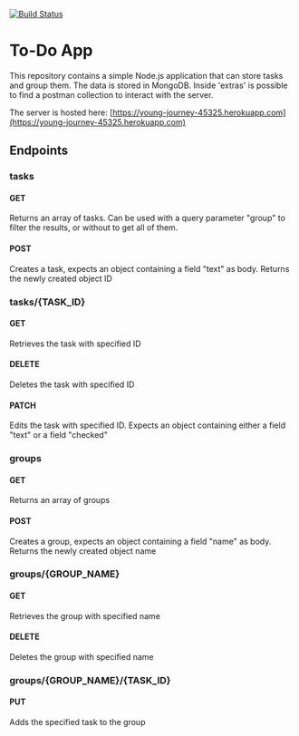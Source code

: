 [![Build Status](https://travis-ci.org/maomaoaichiyu/todo_app.svg?branch=master)](https://travis-ci.org/maomaoaichiyu/todo_app)

# To-Do App

This repository contains a simple Node.js application that can store tasks and group them. The data is stored in MongoDB. Inside 'extras' is possible to find a postman collection to interact with the server.

The server is hosted here: [https://young-journey-45325.herokuapp.com](https://young-journey-45325.herokuapp.com)

## Endpoints

### tasks

#### GET
Returns an array of tasks. Can be used with a query parameter "group" to filter the results, or without to get all of them.

#### POST
Creates a task, expects an object containing a field "text" as body. Returns the newly created object ID

### tasks/{TASK_ID}

#### GET
Retrieves the task with specified ID

#### DELETE
Deletes the task with specified ID

#### PATCH
Edits the task with specified ID. Expects an object containing either a field "text" or a field "checked"

### groups

#### GET
Returns an array of groups

#### POST
Creates a group, expects an object containing a field "name" as body. Returns the newly created object name

### groups/{GROUP_NAME}

#### GET
Retrieves the group with specified name

#### DELETE
Deletes the group with specified name

### groups/{GROUP_NAME}/{TASK_ID}

#### PUT
Adds the specified task to the group